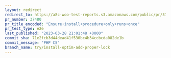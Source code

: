 ```yaml
---
layout: redirect
redirect_to: https://a8c-woo-test-reports.s3.amazonaws.com/public/pr/37480/e2e/index.html
pr_number: 37480
pr_title_encoded: "Ensure+install+procedure+only+runs+once"
pr_test_type: e2e
last_published: "2023-03-28 21:01:48 +0000"
commit_sha: 71e2fcb3d44dead41f530bc4b34ccbcda082de1b
commit_message: "PHP CS"
branch_name: try/install-optim-add-proper-lock
---
```

